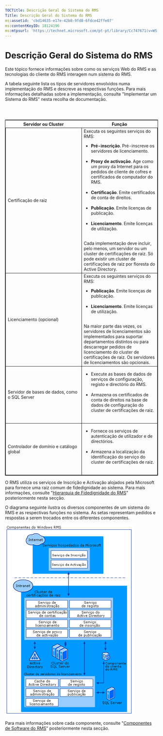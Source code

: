 ```yaml
---
TOCTitle: Descrição Geral do Sistema do RMS
Title: Descrição Geral do Sistema do RMS
ms:assetid: 'cbd14635-e17e-42b8-9fd8-6fdce42ffe07'
ms:contentKeyID: 18124196
ms:mtpsurl: 'https://technet.microsoft.com/pt-pt/library/Cc747671(v=WS.10)'
---
```


Descrição Geral do Sistema do RMS
=================================

Este tópico fornece informações sobre como os serviços Web do RMS e as tecnologias do cliente do RMS interagem num sistema do RMS.

A tabela seguinte lista os tipos de servidores envolvidos numa implementação do RMS e descreve as respectivas funções. Para mais informações detalhadas sobre a implementação, consulte "Implementar um Sistema do RMS" nesta recolha de documentação.

###  

 
<table style="border:1px solid black;">
<colgroup>
<col width="50%" />
<col width="50%" />
</colgroup>
<thead>
<tr class="header">
<th>Servidor ou Cluster</th>
<th>Função</th>
</tr>
</thead>
<tbody>
<tr class="odd">
<td style="border:1px solid black;">Certificação de raiz</td>
<td style="border:1px solid black;">Executa os seguintes serviços do RMS:
<ul>
<li><strong>Pré-inscrição</strong>. Pré-inscreve os servidores de licenciamento.<br />
<br />
</li>
<li><strong>Proxy de activação</strong>. Age como um proxy da Internet para os pedidos de cliente de cofres e certificados de computador do RMS.<br />
<br />
</li>
<li><strong>Certificação</strong>. Emite certificados de conta de direitos.<br />
<br />
</li>
<li><strong>Publicação</strong>. Emite licenças de publicação.<br />
<br />
</li>
<li><strong>Licenciamento</strong>. Emite licenças de utilização.<br />
<br />
</li>
</ul>
Cada implementação deve incluir, pelo menos, um servidor ou um cluster de certificações de raiz. Só pode existir um cluster de certificações de raiz por floresta do Active Directory.</td>
</tr>
<tr class="even">
<td style="border:1px solid black;">Licenciamento (opcional)</td>
<td style="border:1px solid black;">Executa os seguintes serviços do RMS:
<ul>
<li><strong>Publicação</strong>. Emite licenças de publicação.<br />
<br />
</li>
<li><strong>Licenciamento</strong>. Emite licenças de utilização.<br />
<br />
</li>
</ul>
Na maior parte das vezes, os servidores de licenciamentos são implementados para suportar departamentos distintos ou para descarregar pedidos de licenciamento do cluster de certificações de raiz. Os servidores de licenciamentos são opcionais.</td>
</tr>
<tr class="odd">
<td style="border:1px solid black;">Servidor de bases de dados, como o SQL Server</td>
<td style="border:1px solid black;"><ul>
<li>Execute as bases de dados de serviços de configuração, registo e directório do RMS.<br />
<br />
</li>
<li>Armazena os certificados de conta de direitos na base de dados de configuração do cluster de certificações de raiz.<br />
<br />
</li>
</ul></td>
</tr>
<tr class="even">
<td style="border:1px solid black;">Controlador de domínio e catálogo global</td>
<td style="border:1px solid black;"><ul>
<li>Fornece os serviços de autenticação de utilizador e de directórios.<br />
<br />
</li>
<li>Armazena a localização da identificação do serviço do cluster de certificações de raiz.<br />
<br />
</li>
</ul></td>
</tr>
</tbody>
</table>
 

O RMS utiliza os serviços de Inscrição e Activação alojados pela Microsoft para fornece uma raiz comum de fidedignidade ao sistema. Para mais informações, consulte "[Hierarquia de Fidedignidade do RMS](https://technet.microsoft.com/2d44182f-a653-4383-aba1-dade53f7cf9a)" posteriormente nesta secção.

O diagrama seguinte ilustra os diversos componentes de um sistema do RMS e as respectivas funções no sistema. As setas representam pedidos e respostas a serem trocados entre os diferentes componentes.

![](/security-updates/images/Cc747671.29138741-d45c-459b-8ead-b9bc3f708dd5(WS.10).gif)

Para mais informações sobre cada componente, consulte "[Componentes de Software do RMS](https://technet.microsoft.com/e38a840e-f390-48fd-8354-50108a64f5ca)" posteriormente nesta secção.
